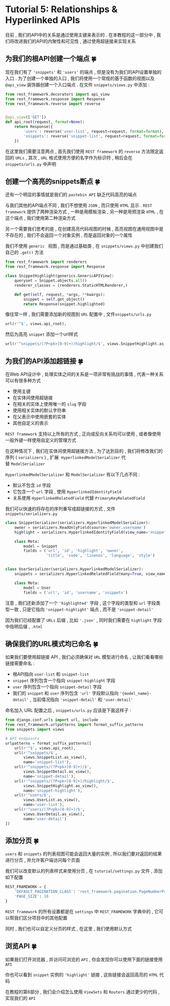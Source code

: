 # Tutorial 5: Relationships & Hyperlinked APIs

目前 , 我们的API中的关系是通过使用主键来表示的 . 在本教程的这一部分中 , 我们将改进我们的API的内聚性和可见性 , 通过使用超链接来实现关系 








<extoc></extoc>

## 为我们的根API创建一个端点  🍀

现在我们有了 `'snippets'` 和 `'users'` 的端点 , 但是没有为我们的API设置单独的入口 . 为了创建一个单独的入口 , 我们将使用一个常规的基于函数的视图以及 `@api_view` 装饰器创建一个入口端点 . 在文件 `snippets/views.py` 中添加 :

```python
from rest_framework.decorators import api_view
from rest_framework.response import Response
from rest_framework.reverse import reverse


@api_view(['GET'])
def api_root(request, format=None):
    return Response({
        'users': reverse('user-list', request=request, format=format),
        'snippets': reverse('snippet-list', request=request, format=format)
    })
```

在这里我们需要注意两点 , 首先我们使用 `REST framework` 的 `reverse` 方法限定返回的 `URLs` , 其次 , `URL` 格式使用方便的名字作为标识符 , 稍后会在 `snippets/urls.py` 中声明

## 创建一个高亮的snippets断点  🍀

还有一个明显的事情就是我们的 `pastebin API` 缺乏代码高亮的端点

与我们其他的API端点不同 , 我们不想使用 `JSON` , 而只使用 `HTML` 显示 . `REST framework` 提供了两种渲染方式 , 一种是用模板渲染 , 另一种是用预渲染 `HTML` , 在这个端点 , 我们使用第二种渲染方式

另一个需要我们思考的是 , 在创建高亮代码视图的时候 , 高亮视图在通用视图中是不存在的 , 我们不会返回一个对象实例 , 而是返回对象的一个属性

我们不使用 `generic ` 视图 , 而是通过基础类 , 在 `snippets/views.py` 中创建我们自己的 `.get()` 方法

```python
from rest_framework import renderers
from rest_framework.response import Response

class SnippetHighlight(generics.GenericAPIView):
    queryset = Snippet.objects.all()
    renderer_classes = (renderers.StaticHTMLRenderer,)

    def get(self, request, *args, **kwargs):
        snippet = self.get_object()
        return Response(snippet.highlighted)
```

像往常一样 , 我们需要添加新的视图到 `URL` 配置中 , 文件`snippets/urls.py` 

```python
url(r'^$', views.api_root),
```

然后为高亮 `snippet` 添加一个url样式

```python
url(r'^snippets/(?P<pk>[0-9]+)/highlight/$', views.SnippetHighlight.as_view()),
```

## 为我们的API添加超链接  🍀

在Web API设计中 , 处理实体之间的关系是一项非常有挑战的事情 , 代表一种关系可以有很多种方式

- 使用主键
- 在实体间使用超链接
- 在相关的实体上使用唯一的 `slug` 字段
- 使用相关实体的默认字符串
- 在父表示中使用嵌套的实体
- 其他自定义的表示

`REST framework` 支持以上所有的方式 , 正向或反向关系均可以使用 , 或者像使用一般外键一样使用自定义的管理方式

在这种情况下 , 我们在实体间使用超链接方法 , 为了达到目的 , 我们将修改我们的序列 ( `serializers` ) , 扩展  `HyperlinkedModelSerializer` 代替 `ModelSerializer`

`HyperlinkedModelSerializer` 和 `ModelSerializer` 有以下几点不同 : 

- 默认不包含 `id` 字段
- 它包含一个 `url` 字段 , 使用 `HyperlinkedIdentityField` 
- 关系使用 `HyperlinkedRelatedField` 代替 `PrimaryKeyRelatedField` 

我们可以快速的将存在的序列重写成超链接的方式 , 文件 `snippets/serializers.py` 

```python
class SnippetSerializer(serializers.HyperlinkedModelSerializer):
    owner = serializers.ReadOnlyField(source='owner.username')
    highlight = serializers.HyperlinkedIdentityField(view_name='snippet-highlight', format='html')

    class Meta:
        model = Snippet
        fields = ('url', 'id', 'highlight', 'owner',
                  'title', 'code', 'linenos', 'language', 'style')


class UserSerializer(serializers.HyperlinkedModelSerializer):
    snippets = serializers.HyperlinkedRelatedField(many=True, view_name='snippet-detail', read_only=True)

    class Meta:
        model = User
        fields = ('url', 'id', 'username', 'snippets')
```

注意 , 我们还新添加了一个 `'highlighted'` 字段 , 这个字段的类型和 `url` 字段类型一致 , 只是它指向 `'snippet-highlight'` 端点 , 而不是 `'snippet-detail'` 

因为我们已经配置了 `URLs` 后缀 , 比如 `'.json'` , 同时我们需要在 `highlight` 字段中指明后缀 , `.html` 

## 确保我们的URL模式均已命名  🍀

如果我们要使用超链接 API , 我们必须确保对 `URL` 模型进行命名 , 让我们看看哪些链接需要命名 : 

- 根API指向 `user-list` 和 `snippet-list`
- `snippet` 序列包含一个指向 `snippet-highlight` 字段
- `user` 序列包含一个指向 `snippet-detail` 字段
- 我们的 `snippet` 和 `user` 序列包含 `'url'` 字段默认指向 `'{model_name}-detail'` , 当前情况指向 `'snippet-detail'` 和 `'user-detail'` 

命名加入 URL 配置之后 , `snippets/urls.py` 应该是下面这样子 : 

```python
from django.conf.urls import url, include
from rest_framework.urlpatterns import format_suffix_patterns
from snippets import views

# API endpoints
urlpatterns = format_suffix_patterns([
    url(r'^$', views.api_root),
    url(r'^snippets/$',
        views.SnippetList.as_view(),
        name='snippet-list'),
    url(r'^snippets/(?P<pk>[0-9]+)/$',
        views.SnippetDetail.as_view(),
        name='snippet-detail'),
    url(r'^snippets/(?P<pk>[0-9]+)/highlight/$',
        views.SnippetHighlight.as_view(),
        name='snippet-highlight'),
    url(r'^users/$',
        views.UserList.as_view(),
        name='user-list'),
    url(r'^users/(?P<pk>[0-9]+)/$',
        views.UserDetail.as_view(),
        name='user-detail')
])
```

## 添加分页  🍀

`users` 和 `snippets` 的列表视图可能会返回大量的实例 , 所以我们要对返回的结果进行分页 , 并允许客户端访问每个页面

我们可以改变默认的列表样式来使用分页 , 在 `tutorial/settings.py` 文件 , 添加如下配置 

```python
REST_FRAMEWORK = {
    'DEFAULT_PAGINATION_CLASS': 'rest_framework.pagination.PageNumberPagination',
    'PAGE_SIZE': 10
}
```

`REST framework` 的所有设置都是在 `settings` 中 `REST_FRAMEWORK` 字典中的 , 它可以帮我们区分项目中的其他配置

同时 , 我们也可以自定义分页的样式 , 在这里 , 我们使用默认方式

## 浏览API  🍀

如果我们打开浏览器 , 并访问可浏览的 `API` , 你会发现你可以使用下面的链接使用 `API` 

你也可以看到 `snippet` 实例的 `'highlight'` 链接 , 这些链接会返回高亮的 `HTML` 代码

在教程的第6部分 , 我们会介绍怎么使用 `ViewSets` 和 `Routers` 通过更少的代码 , 实现我们的 `API`